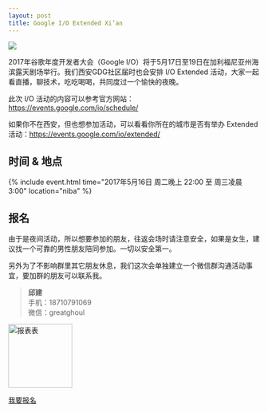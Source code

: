 ```yaml
---
layout: post
title: Google I/O Extended Xi’an
---
```


![](http://greatghoul.b0.upaiyun.com/1705/wNx3dVoVBbMl.png)

2017年谷歌年度开发者大会（Google I/O）将于5月17日至19日在加利福尼亚州海滨露天剧场举行。我们西安GDG社区届时也会安排 I/O Extended 活动，大家一起看直播，聊技术，吃吃喝喝，共同度过一个愉快的夜晚。

此次 I/O 活动的内容可以参考官方网站：<https://events.google.com/io/schedule/>

如果你不在西安，但也想参加活动，可以看看你所在的城市是否有举办 Extended 活动：<https://events.google.com/io/extended/>

## 时间 & 地点

{% include event.html
           time="2017年5月16日 周二晚上 22:00 至 周三凌晨 3:00"
           location="niba" %}

## 报名

由于是夜间活动，所以想要参加的朋友，往返会场时请注意安全，如果是女生，建议找一个可靠的男性朋友陪同参加。一切以安全第一。

另外为了不影响群里其它朋友休息，我们这次会单独建立一个微信群沟通活动事宜，要加群的朋友可以联系我。

> **邱建**  
> 手机：18710791069  
> 微信：greatghoul

<div class="text-center">
  <img src="http://greatghoul.b0.upaiyun.com/1705/5VPeQRt-XZrm.png" alt="报表表" width="128" />

  <p>
    <a href="https://jinshuju.net/f/P9lCEc" class="btn btn-success">我要报名</a>  
  </p>
</div>



